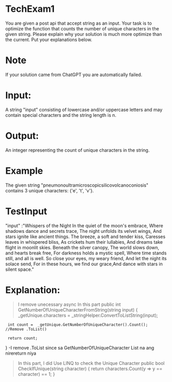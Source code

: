 # TechExam1

You are given a post api that accept string as an input. 
Your task is to optimize the function that counts the number of unique characters in the given string.
Please explain why your solution is much more optimize than the current.
Put your explanations below.

# Note 

If your solution came from ChatGPT you are automatically failed.


# Input:

A string "input" consisting of lowercase and/or uppercase letters and may contain special characters and the string length is n.

# Output:

An integer representing the count of unique characters in the string.

# Example

The given string "pneumonoultramicroscopicsilicovolcanoconiosis" contains 3 unique characters: {'e', 't', 'v'}.

# TestInput

"input" :"Whispers of the Night In the quiet of the moon's embrace, Where shadows dance and secrets trace, The night unfolds its velvet wings, And stars ignite like ancient things. The breeze, a soft and tender kiss, Caresses leaves in whispered bliss, As crickets hum their lullabies, And dreams take flight in moonlit skies. Beneath the silver canopy, The world slows down, and hearts break free, For darkness holds a mystic spell, Where time stands still, and all is well. So close your eyes, my weary friend, And let the night its solace send, For in these hours, we find our grace,And dance with stars in silent space."


# Explanation:
> I remove unecessary async
>In this part
 public int GetNumberOfUniqueCharacterFromString(string input)
 {
     _getUnique.characters = _stringHelper.ConvertToListString(input);

     int count =  _getUnique.GetNumberOfUniqueCharacter().Count(); //Remove .ToList() 

     return count;
 }
 -I remove .ToList since sa GetNumberOfUniqueCharacter List na ang nirereturn niya
 > In this part, I did Use LINQ to check the Unique Character
 public bool CheckIfUnique(string character)
  {
      return characters.Count(y => y == character) == 1; 
  }
